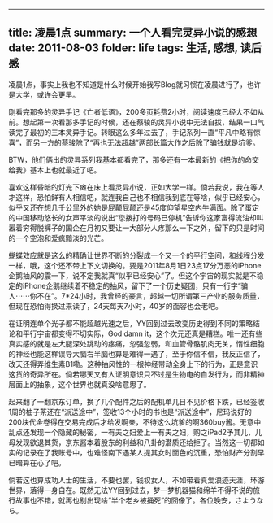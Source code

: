 --------------
title: 凌晨1点
summary: 一个人看完灵异小说的感想
date: 2011-08-03
folder: life
tags: 生活, 感想, 读后感
--------------

凌晨1点，事实上我也不知道是什么时候开始我写Blog就习惯在凌晨进行了，也许是大学，或许会更早。

刚看完那多的灵异手记《亡者低语》，200多页耗费2小时，阅读速度已经大不如从前。想起第一次看那多手记的时候，还在蔡骏的灵异小说中无法自拔，结果一口气读完了最初的三本灵异手记。转眼这么多年过去了，手记系列一直“平凡中略有惊喜”，而另一方的蔡骏除了“再也无法超越”两部长篇大作之后除了骗钱就是坑爹。

BTW，他们俩出的灵异系列我基本都看完了，那多还有一本最新的《把你的命交给我》基本上也就最近了吧。

喜欢这样昏暗的灯光下瘫在床上看灵异小说，正如大学一样。倘若我说，我在等人才这样，恐怕鲜有人相信吧，就连我自己也不相信我到底在等啥，似乎已经安心，似乎又还在想几千公里外的她是屁颠屁颠还是45度仰望星空内牛满面。除了蛋定的中国移动悠长的女声平淡的说出“您拨打的号码已停机”告诉你这家富得流油却叫嚣着穷得脱裤子的国企在月初又要让一大部分人疼那么一下之外，留下的只是时间的一个空泡和爱疯黯淡的光芒。

蝴蝶效应就是这么的精确让世界不断的分裂成一个又一个的平行空间，和线程分发一样，哦，这个还不带上下文切换的。要是2011年8月1日23点17分万恶的iPhone企鹅抽风的震一下，说不定我就真“似乎已经安心”了。但这个宇宙的现实就是不稳定的iPhone企鹅继续着不稳定的抽风，留下了一个历史疑团，只有一行字“骗人⋯⋯你不在”。7*24小时，我曾经的豪言，超越一切所谓第三产业的服务质量，但现在恐怕得换过来读了，24天每天7小时，40岁的面容也会老吧。

在证明连单个光子都不能超越光速之后，YY回到过去改变历史得到不同的策略结论和平行宇宙都变得不切实际，God damn it，这个次元还真是糟糕。唯一还有些真实感的就是左大腿深处跳动的疼痛，忽强忽弱，和血管骨骼肌肉无关，惰性细胞的神经也能这样误导大脑右半脑也算是难得一遇了，至于你信不信，我反正信了，改天还得弄维生素B1嘞。这种抽风性的一根神经带动全身上下的行为，正是意识这货的奇异所在。倘若哪天又有人证明意识只不过是生物电的自发行为，而非精神层面上的抽象，这个世界也就真没啥意思了。

起来翻了一翻京东订单，换了几个配件之后的配机单几日不见价格下跌，已经签收1周的柚子茶还在“派送途中”，签收13个小时的书也是“派送途中”，尼玛说好的200块代金卷得在交易完成后才给发啊亲，不待这么坑爹的啊360buy酱。无意中乱点还发现一个隐藏的秘密，一有夫之妇爱上一有夫之妇，购之iPad2予其儿，儿母发现欲退其货，京东酱本着股东的利益和八卦的潜质还给拒了。当然这一切都如实的记录在了我账号中，也难怪南下遇某人提其女时面色的沉重，恐怕财产分割早已暗算在心了吧。

倘若这也算成功人士的生活，不要也罢，钱权女人，不如带着真爱浪迹天涯，环游世界，落得一身自在。既然无法YY回到过去，梦一梦机器猫和绵羊不得不说的旅行故事也不错，就再也别出现啥“半个老乡被捅死”的囧像了。各位晚安，さようなら。
